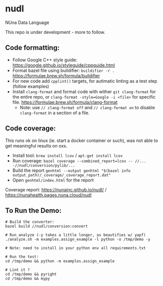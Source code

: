 
# nudl

NUna Data Language

This repo is under development - more to follow.

## Code formatting:

* Follow Google C++ style guide:
https://google.github.io/styleguide/cppguide.html
* Format bazel file using buildifier: `buildifier -r .`
https://formulae.brew.sh/formula/buildifier
* For new code add `cpplint()` targets, for autimatic linting
as a test step (follow examples)
* Install `clang-format` and format code with wither
`git clang-format` for the entire repo, or
`clang-format -style=Google -i <file>` for specific file.
https://formulae.brew.sh/formula/clang-format
  - Note: use `// clang-format off` and `// clang-format on`
  to disable `clang-format` in a section of a file.

## Code coverage:
This runs ok on linux (ie. start a docker container or such),
was not able to get meaningful results on oxs.

 * Install tool: `brew install lcov` / `apt-get install lcov`
 * Run coverage: `bazel coverage --combined_report=lcov -- //... -//nudl/conversion/pylib/...`
 * Build the report `genhtml --output genhtml "$(bazel info output_path)/_coverage/_coverage_report.dat"`
 * Open `genhtml/index.html` for the report

Coverage report: https://nunainc.github.io/nudl/ / https://nunahealth.pages.nuna.cloud/nudl


## To Run the Demo:

```
# Build the converter:
bazel build //nudl/conversion:convert

# Run analyze (-y takes a little longer, as beautifies w/ yapf)
./analyze.sh -m examples.assign_example -l python -o /tmp/demo -y

# Note: need to install in your python env all requirements.txt

# Run the test:
cd /tmp/demo && python -m examples.assign_example

# Lint it ?
cd /tmp/demo && pyright
cd /tmp/demo && mypy
```
